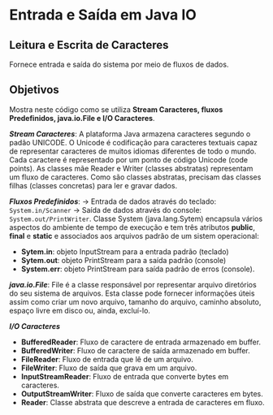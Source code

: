 # Entrada e Saída em Java IO

## Leitura e Escrita de Caracteres

Fornece entrada e saída do sistema por meio de fluxos de dados.

## Objetivos
Mostra neste código como se utiliza **Stream Caracteres, fluxos Predefinidos, java.io.File e I/O Caracteres**.

**_Stream Caracteres_**: A plataforma Java armazena caracteres segundo o padão UNICODE. O Unicode é codificação para caracteres textuais capaz
de representar caracteres de muitos idiomas diferentes de todo o mundo. Cada caractere é representado por um ponto de código Unicode (code points).
As classes mãe Reader e Writer (classes abstratas) representam um fluxo de caracteres. Como são classes abstratas, precisam das classes filhas
(classes concretas) para ler e gravar dados.

**_Fluxos Predefinidos_**: -> Entrada de dados através do teclado: `System.in/Scanner` -> Saída de dados através do console: `System.out/PrintWriter`.
Classe System (java.lang.Sytem) encapsula vários aspectos do ambiente de tempo de execução e tem três atributos **public**, **final** e **static** e associados aos 
arquivos padrão de um sistem operacional:

* **Sytem.in**: objeto InputStream para a entrada padrão (teclado)
* **Sytem.out**: objeto PrintStream para a saída padrão (console)
* **System.err**: objeto PrintStream para saída padrão de erros (console).

**_java.io.File_**: File é a classe responsável por representar arquivo diretórios do seu sistema de arquivos. Esta classe pode fornecer informações úteis assim
como criar um novo arquivo, tamanho do arquivo, caminho absoluto, espaço livre em disco ou, ainda, excluí-lo.

**_I/O Caracteres_**

* **BufferedReader**: Fluxo de caractere de entrada armazenado em buffer.
* **BufferedWriter**: Fluxo de caractere de saída armazenado em buffer.
* **FileReader**: Fluxo de entrada que lê de um arquivo.
* **FileWriter**: Fluxo de saída que grava em um arquivo.
* **InputStreamReader**: Fluxo de entrada que converte bytes em caracteres.
* **OutputStreamWriter**: Fluxo de saída que converte caracteres em bytes.
* **Reader**: Classe abstrata que descreve a entrada de caracteres em fluxo.






                         



